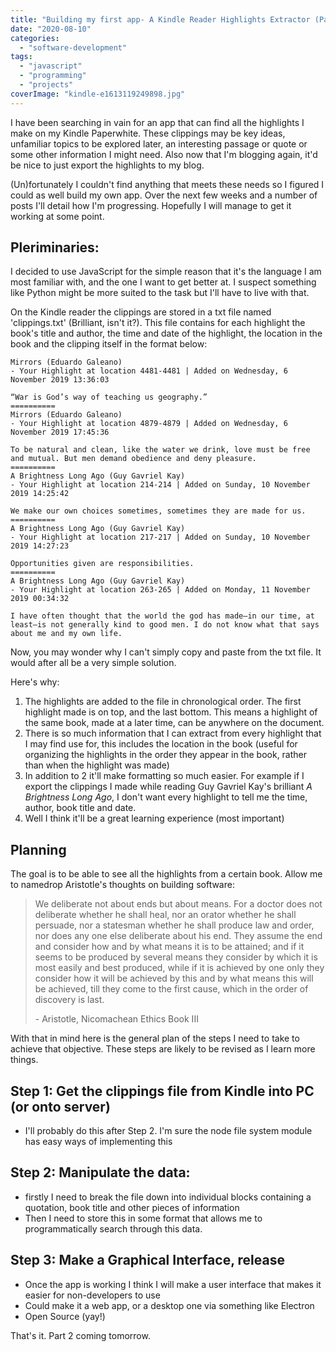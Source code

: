 ```yaml
---
title: "Building my first app- A Kindle Reader Highlights Extractor (Part 1)"
date: "2020-08-10"
categories: 
  - "software-development"
tags: 
  - "javascript"
  - "programming"
  - "projects"
coverImage: "kindle-e1613119249898.jpg"
---
```


I have been searching in vain for an app that can find all the highlights I make on my Kindle Paperwhite. These clippings may be key ideas, unfamiliar topics to be explored later, an interesting passage or quote or some other information I might need. Also now that I'm blogging again, it'd be nice to just export the highlights to my blog.

(Un)fortunately I couldn't find anything that meets these needs so I figured I could as well build my own app. Over the next few weeks and a number of posts I'll detail how I'm progressing. Hopefully I will manage to get it working at some point.

## Pleriminaries:

I decided to use JavaScript for the simple reason that it's the language I am most familiar with, and the one I want to get better at. I suspect something like Python might be more suited to the task but I'll have to live with that.

On the Kindle reader the clippings are stored in a txt file named 'clippings.txt' (Brilliant, isn't it?). This file contains for each highlight the book's title and author, the time and date of the highlight, the location in the book and the clipping itself in the format below:

    
```
Mirrors (Eduardo Galeano)
- Your Highlight at location 4481-4481 | Added on Wednesday, 6 November 2019 13:36:03

“War is God’s way of teaching us geography.”
==========
Mirrors (Eduardo Galeano)
- Your Highlight at location 4879-4879 | Added on Wednesday, 6 November 2019 17:45:36

To be natural and clean, like the water we drink, love must be free and mutual. But men demand obedience and deny pleasure.
==========
A Brightness Long Ago (Guy Gavriel Kay)
- Your Highlight at location 214-214 | Added on Sunday, 10 November 2019 14:25:42

We make our own choices sometimes, sometimes they are made for us.
==========
﻿A Brightness Long Ago (Guy Gavriel Kay)
- Your Highlight at location 217-217 | Added on Sunday, 10 November 2019 14:27:23

Opportunities given are responsibilities.
==========
A Brightness Long Ago (Guy Gavriel Kay)
- Your Highlight at location 263-265 | Added on Monday, 11 November 2019 00:34:32

I have often thought that the world the god has made—in our time, at least—is not generally kind to good men. I do not know what that says about me and my own life.

```

Now, you may wonder why I can't simply copy and paste from the txt file. It would after all be a very simple solution.

Here's why:

1. The highlights are added to the file in chronological order. The first highlight made is on top, and the last bottom. This means a highlight of the same book, made at a later time, can be anywhere on the document.
2. There is so much information that I can extract from every highlight that I may find use for, this includes the location in the book (useful for organizing the highlights in the order they appear in the book, rather than when the highlight was made)
3. In addition to 2 it'll make formatting so much easier. For example if I export the clippings I made while reading Guy Gavriel Kay's brilliant _A Brightness Long Ago_, I don't want every highlight to tell me the time, author, book title and date.
4. Well I think it'll be a great learning experience (most important)

## Planning

The goal is to be able to see all the highlights from a certain book. Allow me to namedrop Aristotle's thoughts on building software:

> We deliberate not about ends but about means. For a doctor does not deliberate whether he shall heal, nor an orator whether he shall persuade, nor a statesman whether he shall produce law and order, nor does any one else deliberate about his end. They assume the end and consider how and by what means it is to be attained; and if it seems to be produced by several means they consider by which it is most easily and best produced, while if it is achieved by one only they consider how it will be achieved by this and by what means this will be achieved, till they come to the first cause, which in the order of discovery is last.
> 
> \- Aristotle, Nicomachean Ethics Book III

With that in mind here is the general plan of the steps I need to take to achieve that objective. These steps are likely to be revised as I learn more things.

## Step 1: Get the clippings file from Kindle into PC (or onto server)

- I'll probably do this after Step 2. I'm sure the node file system module has easy ways of implementing this

## Step 2: Manipulate the data:

- firstly I need to break the file down into individual blocks containing a quotation, book title and other pieces of information
- Then I need to store this in some format that allows me to programmatically search through this data.

## Step 3: Make a Graphical Interface, release

- Once the app is working I think I will make a user interface that makes it easier for non-developers to use
- Could make it a web app, or a desktop one via something like Electron
- Open Source (yay!)

That's it. Part 2 coming tomorrow.

